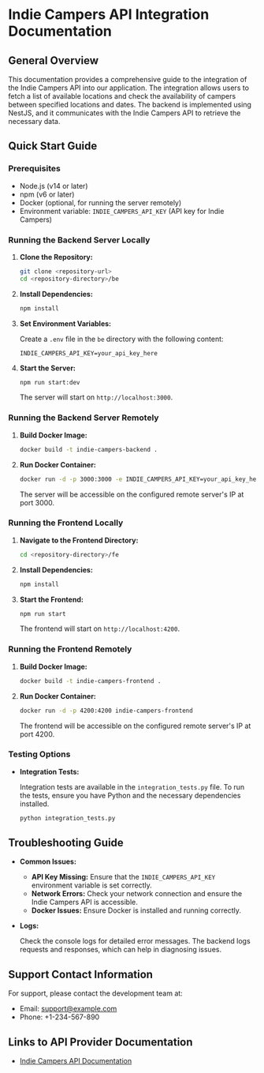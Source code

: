 # Indie Campers API Integration Documentation

## General Overview

This documentation provides a comprehensive guide to the integration of the Indie Campers API into our application. The integration allows users to fetch a list of available locations and check the availability of campers between specified locations and dates. The backend is implemented using NestJS, and it communicates with the Indie Campers API to retrieve the necessary data.

## Quick Start Guide

### Prerequisites

- Node.js (v14 or later)
- npm (v6 or later)
- Docker (optional, for running the server remotely)
- Environment variable: `INDIE_CAMPERS_API_KEY` (API key for Indie Campers)

### Running the Backend Server Locally

1. **Clone the Repository:**

   ```bash
   git clone <repository-url>
   cd <repository-directory>/be
   ```

2. **Install Dependencies:**

   ```bash
   npm install
   ```

3. **Set Environment Variables:**

   Create a `.env` file in the `be` directory with the following content:

   ```plaintext
   INDIE_CAMPERS_API_KEY=your_api_key_here
   ```

4. **Start the Server:**

   ```bash
   npm run start:dev
   ```

   The server will start on `http://localhost:3000`.

### Running the Backend Server Remotely

1. **Build Docker Image:**

   ```bash
   docker build -t indie-campers-backend .
   ```

2. **Run Docker Container:**

   ```bash
   docker run -d -p 3000:3000 -e INDIE_CAMPERS_API_KEY=your_api_key_here indie-campers-backend
   ```

   The server will be accessible on the configured remote server's IP at port 3000.

### Running the Frontend Locally

1. **Navigate to the Frontend Directory:**

   ```bash
   cd <repository-directory>/fe
   ```

2. **Install Dependencies:**

   ```bash
   npm install
   ```

3. **Start the Frontend:**

   ```bash
   npm run start
   ```

   The frontend will start on `http://localhost:4200`.

### Running the Frontend Remotely

1. **Build Docker Image:**

   ```bash
   docker build -t indie-campers-frontend .
   ```

2. **Run Docker Container:**

   ```bash
   docker run -d -p 4200:4200 indie-campers-frontend
   ```

   The frontend will be accessible on the configured remote server's IP at port 4200.

### Testing Options

- **Integration Tests:**

  Integration tests are available in the `integration_tests.py` file. To run the tests, ensure you have Python and the necessary dependencies installed.

  ```bash
  python integration_tests.py
  ```

## Troubleshooting Guide

- **Common Issues:**

  - **API Key Missing:** Ensure that the `INDIE_CAMPERS_API_KEY` environment variable is set correctly.
  - **Network Errors:** Check your network connection and ensure the Indie Campers API is accessible.
  - **Docker Issues:** Ensure Docker is installed and running correctly.

- **Logs:**

  Check the console logs for detailed error messages. The backend logs requests and responses, which can help in diagnosing issues.

## Support Contact Information

For support, please contact the development team at:

- Email: support@example.com
- Phone: +1-234-567-890

## Links to API Provider Documentation

- [Indie Campers API Documentation](https://developers.goindie.online/docs)